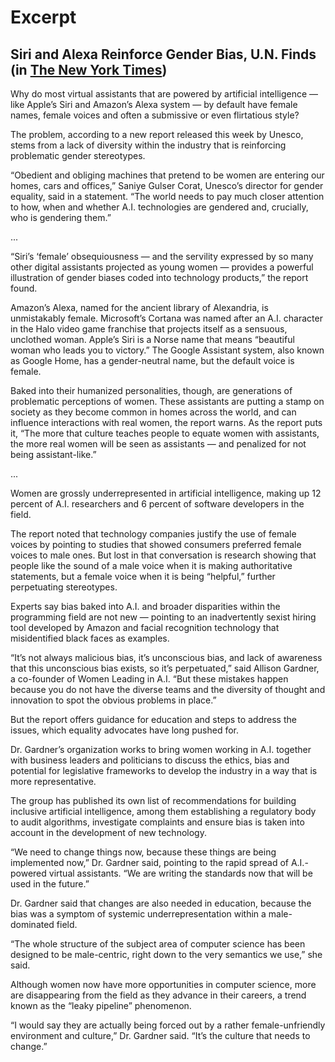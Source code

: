 # Excerpt

## Siri and Alexa Reinforce Gender Bias, U.N. Finds (in [The New York Times](https://www.nytimes.com/2019/05/22/world/siri-alexa-ai-gender-bias.html))

Why do most virtual assistants that are powered by artificial intelligence — like Apple’s Siri and Amazon’s Alexa system — by default have female names, female voices and often a submissive or even flirtatious style?

The problem, according to a new report released this week by Unesco, stems from a lack of diversity within the industry that is reinforcing problematic gender stereotypes.

“Obedient and obliging machines that pretend to be women are entering our homes, cars and offices,” Saniye Gulser Corat, Unesco’s director for gender equality, said in a statement. “The world needs to pay much closer attention to how, when and whether A.I. technologies are gendered and, crucially, who is gendering them.”

...

“Siri’s ‘female’ obsequiousness — and the servility expressed by so many other digital assistants projected as young women — provides a powerful illustration of gender biases coded into technology products,” the report found.

Amazon’s Alexa, named for the ancient library of Alexandria, is unmistakably female. Microsoft’s Cortana was named after an A.I. character in the Halo video game franchise that projects itself as a sensuous, unclothed woman. Apple’s Siri is a Norse name that means “beautiful woman who leads you to victory.” The Google Assistant system, also known as Google Home, has a gender-neutral name, but the default voice is female.

Baked into their humanized personalities, though, are generations of problematic perceptions of women. These assistants are putting a stamp on society as they become common in homes across the world, and can influence interactions with real women, the report warns. As the report puts it, “The more that culture teaches people to equate women with assistants, the more real women will be seen as assistants — and penalized for not being assistant-like.”

...

Women are grossly underrepresented in artificial intelligence, making up 12 percent of A.I. researchers and 6 percent of software developers in the field.

The report noted that technology companies justify the use of female voices by pointing to studies that showed consumers preferred female voices to male ones. But lost in that conversation is research showing that people like the sound of a male voice when it is making authoritative statements, but a female voice when it is being “helpful,” further perpetuating stereotypes.

Experts say bias baked into A.I. and broader disparities within the programming field are not new — pointing to an inadvertently sexist hiring tool developed by Amazon and facial recognition technology that misidentified black faces as examples.

“It’s not always malicious bias, it’s unconscious bias, and lack of awareness that this unconscious bias exists, so it’s perpetuated,” said Allison Gardner, a co-founder of Women Leading in A.I. “But these mistakes happen because you do not have the diverse teams and the diversity of thought and innovation to spot the obvious problems in place.”

But the report offers guidance for education and steps to address the issues, which equality advocates have long pushed for.

Dr. Gardner’s organization works to bring women working in A.I. together with business leaders and politicians to discuss the ethics, bias and potential for legislative frameworks to develop the industry in a way that is more representative.

The group has published its own list of recommendations for building inclusive artificial intelligence, among them establishing a regulatory body to audit algorithms, investigate complaints and ensure bias is taken into account in the development of new technology.

“We need to change things now, because these things are being implemented now,” Dr. Gardner said, pointing to the rapid spread of A.I.-powered virtual assistants. “We are writing the standards now that will be used in the future.”

Dr. Gardner said that changes are also needed in education, because the bias was a symptom of systemic underrepresentation within a male-dominated field.

“The whole structure of the subject area of computer science has been designed to be male-centric, right down to the very semantics we use,” she said.

Although women now have more opportunities in computer science, more are disappearing from the field as they advance in their careers, a trend known as the “leaky pipeline” phenomenon.

“I would say they are actually being forced out by a rather female-unfriendly environment and culture,” Dr. Gardner said. “It’s the culture that needs to change.”